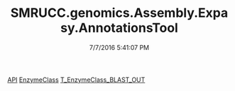 ﻿---
title: SMRUCC.genomics.Assembly.Expasy.AnnotationsTool
date: 7/7/2016 5:41:07 PM
---

[API](T-SMRUCC.genomics.Assembly.Expasy.AnnotationsTool.API.html)
[EnzymeClass](T-SMRUCC.genomics.Assembly.Expasy.AnnotationsTool.EnzymeClass.html)
[T_EnzymeClass_BLAST_OUT](T-SMRUCC.genomics.Assembly.Expasy.AnnotationsTool.T_EnzymeClass_BLAST_OUT.html)
